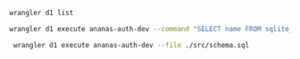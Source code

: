 
```sh
wrangler d1 list
```

```sh
wrangler d1 execute ananas-auth-dev --command "SELECT name FROM sqlite_master WHERE type='table';"
```

```sh
 wrangler d1 execute ananas-auth-dev --file ./src/schema.sql
```